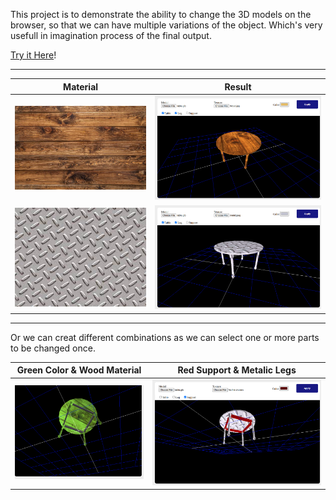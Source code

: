 This project is to demonstrate the ability to change the 3D models on the browser, so that we can have multiple variations of the object.
Which's very usefull in imagination process of the final output.

[Try it Here](https://configure-3d-models.netlify.app/)!

----------------

|      Material     |       Result       |
|-------------------|--------------------|
| ![](./Wood.jpg)   | ![](./wooden.png)  |
| ![](./metal.jpeg) | ![](./metalic.png) |


----------------

Or we can creat different combinations as we can select one or more parts to be changed once.


| Green Color & Wood Material | Red Support & Metalic Legs |
|-----------------------------|----------------------------|
|     ![](./green-wood.png)   |   ![](./red-support.png)   |
